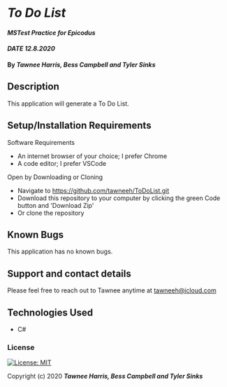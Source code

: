 # _To Do List_ 

#### _MSTest Practice for Epicodus_ 
#### _DATE 12.8.2020_

#### By _**Tawnee Harris, Bess Campbell and Tyler Sinks**_

## Description

This application will generate a To Do List. 

## Setup/Installation Requirements

Software Requirements
* An internet browser of your choice; I prefer Chrome
* A code editor; I prefer VSCode

Open by Downloading or Cloning
* Navigate to <https://github.com/tawneeh/ToDoList.git>
* Download this repository to your computer by clicking the green Code button and 'Download Zip'
* Or clone the repository

## Known Bugs

This application has no known bugs. 

## Support and contact details

Please feel free to reach out to Tawnee anytime at <tawneeh@icloud.com>

## Technologies Used

* C#

### License

[![License: MIT](https://img.shields.io/badge/License-MIT-yellow.svg)](https://opensource.org/licenses/MIT)

Copyright (c) 2020 **_Tawnee Harris, Bess Campbell and Tyler Sinks_**